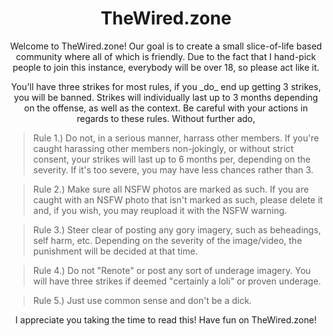 <h1 align="center"> TheWired.zone </h1>

<p align="center">
Welcome to TheWired.zone! Our goal is to create a small slice-of-life based community where all of which is friendly. Due to the fact that I hand-pick people to join this instance, everybody will be over 18, so please act like it.
</p>

<p align="center">
You'll have three strikes for most rules, if you _do_ end up getting 3 strikes, you will be banned. Strikes will individually last up to 3 months depending on the offense, as well as the context. Be careful with your actions in regards to these rules.
Without further ado,
</p>

> Rule 1.) Do not, in a serious manner, harrass other members. If you're caught harassing other members non-jokingly, or without strict consent, your strikes will last up to 6 months per, depending on the severity. If it's too severe, you may have less chances rather than 3.

> Rule 2.) Make sure all NSFW photos are marked as such. If you are caught with an NSFW photo that isn't marked as such, please delete it and, if you wish, you may reupload it with the NSFW warning.

> Rule 3.) Steer clear of posting any gory imagery, such as beheadings, self harm, etc. Depending on the severity of the image/video, the punishment will be decided at that time.

> Rule 4.) Do not "Renote" or post any sort of underage imagery. You will have three strikes if deemed "certainly a loli" or proven underage.  

> Rule 5.) Just use common sense and don't be a dick.
<p align="center">
I appreciate you taking the time to read this! Have fun on TheWired.zone!
</p>
